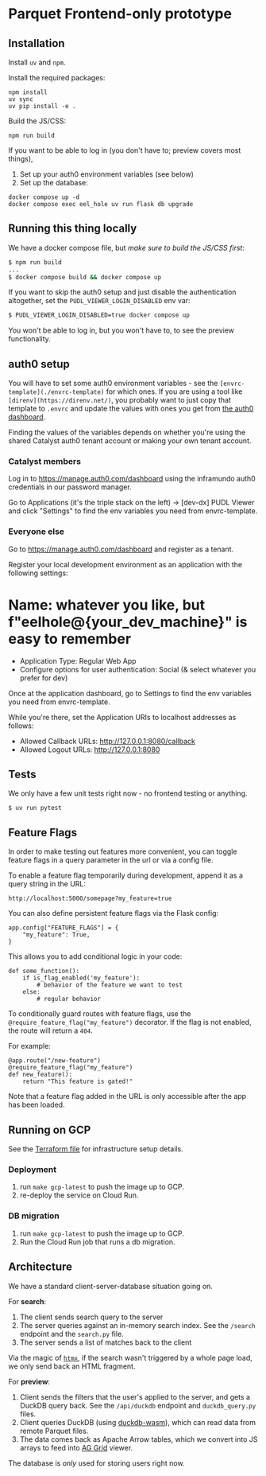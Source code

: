 # Parquet Frontend-only prototype

## Installation

Install `uv` and `npm`.

Install the required packages:

```
npm install
uv sync
uv pip install -e .
```

Build the JS/CSS:

```
npm run build
```

If you want to be able to log in (you don't have to; preview covers most things),

1. Set up your auth0 environment variables (see below)
2. Set up the database:

```
docker compose up -d
docker compose exec eel_hole uv run flask db upgrade
```


## Running this thing locally

We have a docker compose file, but *make sure to build the JS/CSS first*:

```bash
$ npm run build
...
$ docker compose build && docker compose up
```

If you want to skip the auth0 setup and just disable the authentication altogether, set the `PUDL_VIEWER_LOGIN_DISABLED` env var:

```bash
$ PUDL_VIEWER_LOGIN_DISABLED=true docker compose up
```

You won't be able to log in, but you won't have to, to see the preview functionality.

## auth0 setup

You will have to set some auth0 environment variables -
see the `[envrc-template](./envrc-template)` for which ones.
If you are using a tool like `[direnv](https://direnv.net/)`,
you probably want to just copy that template to `.envrc`
and update the values with ones you get from
[the auth0 dashboard](https://manage.auth0.com/dashboard).

Finding the values of the variables depends on whether
you're using the shared Catalyst auth0 tenant account
or making your own tenant account.

### Catalyst members

Log in to https://manage.auth0.com/dashboard using the inframundo auth0 credentials
in our password manager.

Go to Applications (it's the triple stack on the left) -> [dev-dx] PUDL Viewer
and click "Settings"
to find the env variables you need from envrc-template.

### Everyone else

Go to https://manage.auth0.com/dashboard and register as a tenant.

Register your local development environment as an application
with the following settings:

# Name: whatever you like, but f"eelhole@{your_dev_machine}" is easy to remember
* Application Type: Regular Web App
* Configure options for user authentication: Social (& select whatever you prefer for dev)

Once at the application dashboard, go to Settings
to find the env variables you need from envrc-template.

While you're there, set the Application URIs to localhost addresses as follows:

* Allowed Callback URLs: http://127.0.0.1:8080/callback
* Allowed Logout URLs: http://127.0.0.1:8080

## Tests

We only have a few unit tests right now - no frontend testing or anything.

```
$ uv run pytest
```

## Feature Flags
In order to make testing out features more convenient, you can toggle feature flags in a query parameter in the url or via a config file.

To enable a feature flag temporarily during development, append it as a query string in the URL:
```
http://localhost:5000/somepage?my_feature=true
```
You can also define persistent feature flags via the Flask config:
```
app.config["FEATURE_FLAGS"] = {
    "my_feature": True,
}
```
This allows you to add conditional logic in your code:
```
def some_function():
    if is_flag_enabled('my_feature'):
        # behavior of the feature we want to test
    else:
        # regular behavior
```

To conditionally guard routes with feature flags, use the `@require_feature_flag("my_feature")` decorator. If the flag is not enabled, the route will return a `404`.

For example:
```
@app.route("/new-feature")
@require_feature_flag("my_feature")
def new_feature():
    return "This feature is gated!"
```

Note that a feature flag added in the URL is only accessible after the app has been loaded.

## Running on GCP

See the [Terraform file](https://github.com/catalyst-cooperative/pudl/blob/main/terraform/pudl-viewer.tf) for infrastructure setup details.

### Deployment
1. run `make gcp-latest` to push the image up to GCP.
2. re-deploy the service on Cloud Run.

### DB migration
1. run `make gcp-latest` to push the image up to GCP.
2. Run the Cloud Run job that runs a db migration.


## Architecture

We have a standard client-server-database situation going on.

For **search**:

1. The client sends search query to the server
2. The server queries against an in-memory search index. See the `/search` endpoint and the `search.py` file.
3. The server sends a list of matches back to the client

Via the magic of [`htmx`](https://www.htmx.org), if the search wasn't triggered by a whole page load, we only send back an HTML fragment.


For **preview**:

1. Client sends the filters that the user's applied to the server, and gets a DuckDB query back. See the `/api/duckdb` endpoint and `duckdb_query.py` files.
2. Client queries DuckDB (using [duckdb-wasm](https://duckdb.org/docs/api/wasm/overview.html)), which can read data from remote Parquet files.
3. The data comes back as Apache Arrow tables, which we convert into JS arrays to feed into [AG Grid](https://www.ag-grid.com/) viewer.

The database is *only* used for storing users right now.
